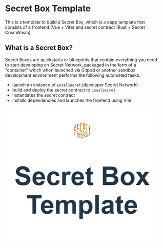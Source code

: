 # Secret Box Template

This is a template to build a Secret Box, which is a dapp template that consists of a frontend (Vue + Vite) and 
secret contract (Rust + Secret CosmWasm).

## What is a Secret Box?

Secret Boxes are quickstarts or blueprints that contain everything you need to start developing on Secret Network, 
packaged in the form of a "container" which when launched via Gitpod or another sandbox development environment 
performs the following automated tasks:

- launch an instance of `LocalSecret` (developer Secret Network)
- build and deploy the secret contract to `LocalSecret`
- instantiates the secret contract
- installs dependencies and launches the frontend using Vite

![Secret Box Template Dapp](/docs/secret-box-template.png)


